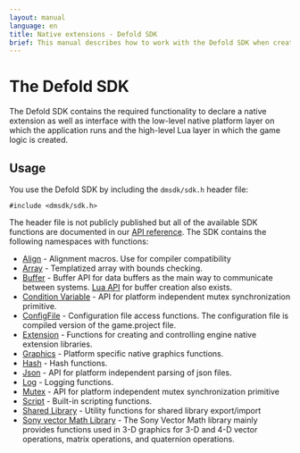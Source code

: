 ```yaml
---
layout: manual
language: en
title: Native extensions - Defold SDK
brief: This manual describes how to work with the Defold SDK when creating native extensions.
---
```


# The Defold SDK

The Defold SDK contains the required functionality to declare a native extension as well as interface with the low-level native platform layer on which the application runs and the high-level Lua layer in which the game logic is created.

## Usage

You use the Defold SDK by including the `dmsdk/sdk.h` header file:

    #include <dmsdk/sdk.h>

The header file is not publicly published but all of the available SDK functions are documented in our [API reference](/ref/dmExtension/). The SDK contains the following namespaces with functions:

* [Align](/ref/dmAlign/) - Alignment macros. Use for compiler compatibility
* [Array](/ref/dmArray/) - Templatized array with bounds checking.
* [Buffer](/ref/dmBuffer/) - Buffer API for data buffers as the main way to communicate between systems. [Lua API](/ref/buffer/) for buffer creation also exists.
* [Condition Variable](/ref/dmConditionVariable/) - API for platform independent mutex synchronization primitive.
* [ConfigFile](/ref/dmConfigFile/) - Configuration file access functions. The configuration file is compiled version of the game.project file.
* [Extension](/ref/dmExtension/) - Functions for creating and controlling engine native extension libraries.
* [Graphics](/ref/dmGraphics/) - Platform specific native graphics functions.
* [Hash](/ref/dmHash/) - Hash functions.
* [Json](/ref/dmJson/) - API for platform independent parsing of json files.
* [Log](/ref/dmLog/) - Logging functions.
* [Mutex](/ref/dmMutex/) - API for platform independent mutex synchronization primitive
* [Script](/ref/dmScript/) - Built-in scripting functions.
* [Shared Library](/ref/sharedlibrary/) - Utility functions for shared library export/import
* [Sony vector Math Library](/manuals/assets/Vector_Math_Library-Overview.pdf) - The Sony Vector Math library mainly provides functions used in 3-D graphics for 3-D and 4-D vector operations, matrix operations, and quaternion operations.
